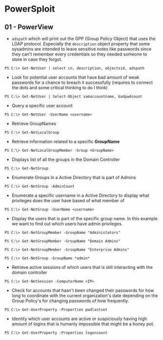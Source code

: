 # PowerSploit

## 01 - PowerView

- `adspath` which will print out the GPP (Group Policy Object) that uses the LDAP protocol. Especially the `description` object property that some sysadmins are intended to leave sensitive notes like passwords since they can't remember every credentials so they needed someone to store in case they forgot.

`PS C:\> Get-NetUser | select cn, description, objectsid, adspath`

- Look for potential user accounts that have bad amount of weak passwords for a chance to breach it successfully (requires to connect the dots and some critical thinking to do I think)

`PS C:\> Get-NetUser | Select-Object samaccountname, badpwdcount`

- Query a specific user account

`PS C:\> Get-NetUser -UserName <username>`

- Retrieve GroupNames

`PS C:\> Get-NetLocalGroup`

- Retrieve information related to a specific **GroupName**

`PS C:\> Get-NetLocalGroupMember -Group <GroupName>`

- Displays list of all the groups in the Domain Controller

`PS C:\> Get-NetGroup`

- Enumerate Groups in a Active Directory that is part of Admins

`PS C:\> Get-NetGroup -AdminCount`

- Enumerate a specific username in a Active Directory to display what privileges does the user have based of what member of

`PS C:\> Get-NetGroup -UserName <username>`

- Display the users that is part of the specific group name. In this example we want to find out which users have admin privileges.

`PS C:\> Get-NetGroupMember -GroupName "Administators"`

`PS C:\> Get-NetGroupMember -GroupName "Domain Admins"`

`PS C:\> Get-NetGroupMember -GroupName "Enterprise Admins"`

`PS C:\> Get-NetGroup -GroupName *admin*`

- Retrieve active sessions of which users that is still interacting with the domain controller

`PS C:\> Get-NetSession -ComputerName <IP>`

- Check for accounts that hasn't been changed their passwords for how long to coordinate with the current organization's date depending on the Group Policy's for changing passwords of how frequently.

`PS C:\> Get-UserProperty -Properties pwdlastset`

- Identity which user accounts are active or suspiciously having high amount of logins that is humanly impossible that might be a honey pot.

`PS C:\> Get-UserProperty -Properties logoncount`